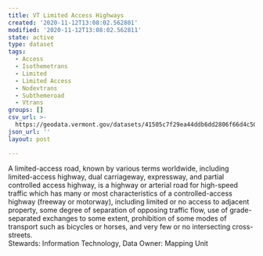 ```yaml
---
title: VT Limited Access Highways
created: '2020-11-12T13:08:02.562801'
modified: '2020-11-12T13:08:02.562811'
state: active
type: dataset
tags:
  - Access
  - Isothemetrans
  - Limited
  - Limited Access
  - Nodevtrans
  - Subthemeroad
  - Vtrans
groups: []
csv_url: >-
  https://geodata.vermont.gov/datasets/41505c7f29ea44ddb6dd2806f66d4c50_20.csv?outSR=%7B%22latestWkid%22%3A32145%2C%22wkid%22%3A32145%7D
json_url: ''
layout: post

---
```

A limited-access road, known by various terms worldwide, including limited-access highway, dual carriageway, expressway, and partial controlled access highway, is a highway or arterial road for high-speed traffic which has many or most characteristics of a controlled-access highway (freeway or motorway), including limited or no access to adjacent property, some degree of separation of opposing traffic flow, use of grade-separated exchanges to some extent, prohibition of some modes of transport such as bicycles or horses, and very few or no intersecting cross-streets.
<br />Stewards: Information Technology, Data Owner: Mapping Unit
